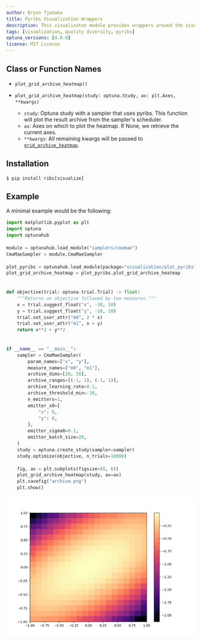 ```yaml
---
author: Bryon Tjanaka
title: Pyribs Visualization Wrappers
description: This visualizaton module provides wrappers around the visualization functions from pyribs, which is useful for plotting results from CmaMaeSampler.
tags: [visualization, quality diversity, pyribs]
optuna_versions: [4.0.0]
license: MIT License
---
```


## Class or Function Names

- `plot_grid_archive_heatmap()`

- `plot_grid_archive_heatmap(study: optuna.Study, ax: plt.Axes, **kwargs)`
  - `study`: Optuna study with a sampler that uses pyribs. This function will plot the result archive from the sampler's scheduler.
  - `ax`: Axes on which to plot the heatmap. If None, we retrieve the current axes.
  - `**kwargs`: All remaining kwargs will be passed to [`grid_archive_heatmap`](https://docs.pyribs.org/en/stable/api/ribs.visualize.grid_archive_heatmap.html).


## Installation

```shell
$ pip install ribs[visualize]
```

## Example

A minimal example would be the following:

```python
import matplotlib.pyplot as plt
import optuna
import optunahub

module = optunahub.load_module("samplers/cmamae")
CmaMaeSampler = module.CmaMaeSampler

plot_pyribs = optunahub.load_module(package="visualization/plot_pyribs")
plot_grid_archive_heatmap = plot_pyribs.plot_grid_archive_heatmap


def objective(trial: optuna.trial.Trial) -> float:
    """Returns an objective followed by two measures."""
    x = trial.suggest_float("x", -10, 10)
    y = trial.suggest_float("y", -10, 10)
    trial.set_user_attr("m0", 2 * x)
    trial.set_user_attr("m1", x + y)
    return x**2 + y**2


if __name__ == "__main__":
    sampler = CmaMaeSampler(
        param_names=["x", "y"],
        measure_names=["m0", "m1"],
        archive_dims=[20, 20],
        archive_ranges=[(-1, 1), (-1, 1)],
        archive_learning_rate=0.1,
        archive_threshold_min=-10,
        n_emitters=1,
        emitter_x0={
            "x": 0,
            "y": 0,
        },
        emitter_sigma0=0.1,
        emitter_batch_size=20,
    )
    study = optuna.create_study(sampler=sampler)
    study.optimize(objective, n_trials=10000)

    fig, ax = plt.subplots(figsize=(8, 6))
    plot_grid_archive_heatmap(study, ax=ax)
    plt.savefig("archive.png")
    plt.show()
```

![Example of this Plot](images/archive.png)
